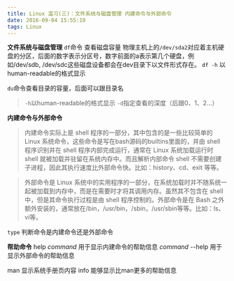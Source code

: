```yaml
---
title: Linux 温习(三)：文件系统与磁盘管理 内建命令与外部命令
date: 2016-09-04 15:55:19
tags: Linux
---
```

**文件系统与磁盘管理**
`df`命令  查看磁盘容量
物理主机上的`/dev/sda2`对应着主机硬盘的分区，后面的数字表示分区号，数字前面的a表示第几个硬盘，例如/dev/sdb, /dev/sdc这些磁盘设备都会在dev目录下以文件形式存在。
`df -h` 以human-readable的格式显示

`du`命令查看目录的容量，后面可以跟目录名
> `-h`以human-readable的格式显示
> `-d`指定查看的深度（后跟0、1、2...）


**内建命令与外部命令**
> 内建命令实际上是 shell 程序的一部分，其中包含的是一些比较简单的 Linux 系统命令，这些命令是写在bash源码的builtins里面的，并由 shell 程序识别并在 shell 程序内部完成运行，通常在 Linux 系统加载运行时 shell 就被加载并驻留在系统内存中。而且解析内部命令 shell 不需要创建子进程，因此其执行速度比外部命令快。比如：history、cd、exit 等等。

> 外部命令是 Linux 系统中的实用程序的一部分，在系统加载时并不随系统一起被加载到内存中，而是在需要时才将其调用内存。虽然其不包含在 shell 中，但是其命令执行过程是由 shell 程序控制的。外部命令是在 Bash 之外额外安装的，通常放在/bin，/usr/bin，/sbin，/usr/sbin等等。比如：ls、vi等。

`type` 判断命令是内建命令还是外部命令

**帮助命令**
help *command* 用于显示内建命令的帮助信息
*command* --help  用于显示外部命令的帮助信息

man 显示系统手册页内容
info 能够显示比man更多的帮助信息